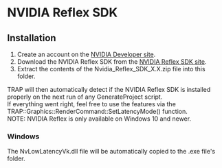 # NVIDIA Reflex SDK

## Installation

1. Create an account on the [NVIDIA Developer site](https://developer.nvidia.com/).
2. Download the NVIDIA Reflex SDK from the [NVIDIA Reflex SDK site](https://developer.nvidia.com/performance-rendering-tools/reflex/get-started).
3. Extract the contents of the Nvidia_Reflex_SDK_X.X.zip file into this folder.

TRAP will then automatically detect if the NVIDIA Reflex SDK is installed properly on the next run of any GenerateProject script.  
If everything went right, feel free to use the features via the TRAP::Graphics::RenderCommand::SetLatencyMode() function.  
NOTE: NVIDIA Reflex is only available on Windows 10 and newer.

### Windows

The NvLowLatencyVk.dll file will be automatically copied to the .exe file's folder.
